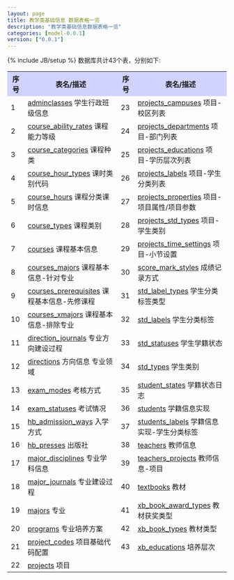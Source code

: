 ```yaml
---
layout: page
title: 教学类基础信息 数据表格一览
description: "教学类基础信息数据表格一览"
categories: [model-0.0.1]
version: ["0.0.1"]
---
```

{% include JB/setup %}
数据库共计43个表，分别如下:

<table class="table table-bordered table-striped table-condensed">
  <tr>
    <th style="background-color:#D0D3FF">序号</th>
    <th style="background-color:#D0D3FF">表名/描述</th>
    <th style="background-color:#D0D3FF">序号</th>
    <th style="background-color:#D0D3FF">表名/描述</th>
  </tr>
  <tr>
    <td>1</td>
    <td><a href="core.html#adminclasses">adminclasses</a> 学生行政班级信息</td>
    <td>23</td>
    <td><a href="core.html#projectscampuses">projects_campuses</a> 项目-校区列表</td>
  </tr>
  <tr>
    <td>2</td>
    <td><a href="misc.html#courseabilityrates">course_ability_rates</a> 课程能力等级</td>
    <td>24</td>
    <td><a href="core.html#projectsdepartments">projects_departments</a> 项目-部门列表</td>
  </tr>
  <tr>
    <td>3</td>
    <td><a href="misc.html#coursecategories">course_categories</a> 课程种类</td>
    <td>25</td>
    <td><a href="core.html#projectseducations">projects_educations</a> 项目-学历层次列表</td>
  </tr>
  <tr>
    <td>4</td>
    <td><a href="core.html#coursehourtypes">course_hour_types</a> 课时类别代码</td>
    <td>26</td>
    <td><a href="core.html#projectslabels">projects_labels</a> 项目-学生分类列表</td>
  </tr>
  <tr>
    <td>5</td>
    <td><a href="core.html#coursehours">course_hours</a> 课程分类课时信息</td>
    <td>27</td>
    <td><a href="core.html#projectsproperties">projects_properties</a> 项目-项目属性/项目参数</td>
  </tr>
  <tr>
    <td>6</td>
    <td><a href="misc.html#coursetypes">course_types</a> 课程类别</td>
    <td>28</td>
    <td><a href="core.html#projectsstdtypes">projects_std_types</a> 项目-学生类别</td>
  </tr>
  <tr>
    <td>7</td>
    <td><a href="core.html#courses">courses</a> 课程基本信息</td>
    <td>29</td>
    <td><a href="core.html#projectstimesettings">projects_time_settings</a> 项目-小节设置</td>
  </tr>
  <tr>
    <td>8</td>
    <td><a href="core.html#coursesmajors">courses_majors</a> 课程基本信息-针对专业</td>
    <td>30</td>
    <td><a href="misc.html#scoremarkstyles">score_mark_styles</a> 成绩记录方式</td>
  </tr>
  <tr>
    <td>9</td>
    <td><a href="core.html#coursesprerequisites">courses_prerequisites</a> 课程基本信息-先修课程</td>
    <td>31</td>
    <td><a href="misc.html#stdlabeltypes">std_label_types</a> 学生分类标签类型</td>
  </tr>
  <tr>
    <td>10</td>
    <td><a href="core.html#coursesxmajors">courses_xmajors</a> 课程基本信息-排除专业</td>
    <td>32</td>
    <td><a href="misc.html#stdlabels">std_labels</a> 学生分类标签</td>
  </tr>
  <tr>
    <td>11</td>
    <td><a href="core.html#directionjournals">direction_journals</a> 专业方向建设过程</td>
    <td>33</td>
    <td><a href="misc.html#stdstatuses">std_statuses</a> 学生学籍状态</td>
  </tr>
  <tr>
    <td>12</td>
    <td><a href="core.html#directions">directions</a> 方向信息 专业领域</td>
    <td>34</td>
    <td><a href="misc.html#stdtypes">std_types</a> 学生类别</td>
  </tr>
  <tr>
    <td>13</td>
    <td><a href="misc.html#exammodes">exam_modes</a> 考核方式</td>
    <td>35</td>
    <td><a href="misc.html#studentstates">student_states</a> 学籍状态日志</td>
  </tr>
  <tr>
    <td>14</td>
    <td><a href="misc.html#examstatuses">exam_statuses</a> 考试情况</td>
    <td>36</td>
    <td><a href="core.html#students">students</a> 学籍信息实现</td>
  </tr>
  <tr>
    <td>15</td>
    <td><a href="hb.html#hbadmissionways">hb_admission_ways</a> 入学方式</td>
    <td>37</td>
    <td><a href="core.html#studentslabels">students_labels</a> 学籍信息实现-学生分类标签</td>
  </tr>
  <tr>
    <td>16</td>
    <td><a href="hb.html#hbpresses">hb_presses</a> 出版社</td>
    <td>38</td>
    <td><a href="misc.html#teachers">teachers</a> 教师信息</td>
  </tr>
  <tr>
    <td>17</td>
    <td><a href="misc.html#majordisciplines">major_disciplines</a> 专业学科信息</td>
    <td>39</td>
    <td><a href="misc.html#teachersprojects">teachers_projects</a> 教师信息-项目</td>
  </tr>
  <tr>
    <td>18</td>
    <td><a href="core.html#majorjournals">major_journals</a> 专业建设过程</td>
    <td>40</td>
    <td><a href="misc.html#textbooks">textbooks</a> 教材</td>
  </tr>
  <tr>
    <td>19</td>
    <td><a href="core.html#majors">majors</a> 专业</td>
    <td>41</td>
    <td><a href="xb.html#xbbookawardtypes">xb_book_award_types</a> 教材获奖类型</td>
  </tr>
  <tr>
    <td>20</td>
    <td><a href="core.html#programs">programs</a> 专业培养方案</td>
    <td>42</td>
    <td><a href="xb.html#xbbooktypes">xb_book_types</a> 教材类型</td>
  </tr>
  <tr>
    <td>21</td>
    <td><a href="core.html#projectcodes">project_codes</a> 项目基础代码配置</td>
    <td>43</td>
    <td><a href="xb.html#xbeducations">xb_educations</a> 培养层次</td>
  </tr>
  <tr>
    <td>22</td>
    <td><a href="core.html#projects">projects</a> 项目</td>
    <td></td>
    <td></td>
  </tr>
</table>
